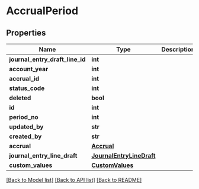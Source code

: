 # AccrualPeriod

## Properties
Name | Type | Description | Notes
------------ | ------------- | ------------- | -------------
**journal_entry_draft_line_id** | **int** |  | [optional] 
**account_year** | **int** |  | [optional] 
**accrual_id** | **int** |  | [optional] 
**status_code** | **int** |  | [optional] 
**deleted** | **bool** |  | [optional] 
**id** | **int** |  | [optional] 
**period_no** | **int** |  | [optional] 
**updated_by** | **str** |  | [optional] 
**created_by** | **str** |  | [optional] 
**accrual** | [**Accrual**](Accrual.md) |  | [optional] 
**journal_entry_line_draft** | [**JournalEntryLineDraft**](JournalEntryLineDraft.md) |  | [optional] 
**custom_values** | [**CustomValues**](CustomValues.md) |  | [optional] 

[[Back to Model list]](../README.md#documentation-for-models) [[Back to API list]](../README.md#documentation-for-api-endpoints) [[Back to README]](../README.md)

